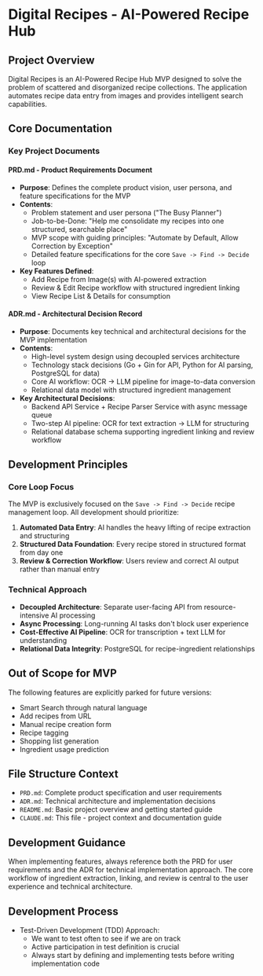 # Digital Recipes - AI-Powered Recipe Hub

## Project Overview
Digital Recipes is an AI-Powered Recipe Hub MVP designed to solve the problem of scattered and disorganized recipe collections. The application automates recipe data entry from images and provides intelligent search capabilities.

## Core Documentation

### Key Project Documents

#### **PRD.md** - Product Requirements Document
- **Purpose**: Defines the complete product vision, user persona, and feature specifications for the MVP
- **Contents**: 
  - Problem statement and user persona ("The Busy Planner")
  - Job-to-be-Done: "Help me consolidate my recipes into one structured, searchable place"
  - MVP scope with guiding principles: "Automate by Default, Allow Correction by Exception"
  - Detailed feature specifications for the core `Save -> Find -> Decide` loop
- **Key Features Defined**:
  - Add Recipe from Image(s) with AI-powered extraction
  - Review & Edit Recipe workflow with structured ingredient linking
  - View Recipe List & Details for consumption

#### **ADR.md** - Architectural Decision Record  
- **Purpose**: Documents key technical and architectural decisions for the MVP implementation
- **Contents**:
  - High-level system design using decoupled services architecture
  - Technology stack decisions (Go + Gin for API, Python for AI parsing, PostgreSQL for data)
  - Core AI workflow: OCR → LLM pipeline for image-to-data conversion
  - Relational data model with structured ingredient management
- **Key Architectural Decisions**:
  - Backend API Service + Recipe Parser Service with async message queue
  - Two-step AI pipeline: OCR for text extraction → LLM for structuring
  - Relational database schema supporting ingredient linking and review workflow

## Development Principles

### Core Loop Focus
The MVP is exclusively focused on the `Save -> Find -> Decide` recipe management loop. All development should prioritize:

1. **Automated Data Entry**: AI handles the heavy lifting of recipe extraction and structuring
2. **Structured Data Foundation**: Every recipe stored in structured format from day one
3. **Review & Correction Workflow**: Users review and correct AI output rather than manual entry

### Technical Approach
- **Decoupled Architecture**: Separate user-facing API from resource-intensive AI processing
- **Async Processing**: Long-running AI tasks don't block user experience
- **Cost-Effective AI Pipeline**: OCR for transcription + text LLM for understanding
- **Relational Data Integrity**: PostgreSQL for recipe-ingredient relationships

## Out of Scope for MVP
The following features are explicitly parked for future versions:
- Smart Search through natural language
- Add recipes from URL
- Manual recipe creation form
- Recipe tagging
- Shopping list generation
- Ingredient usage prediction

## File Structure Context
- `PRD.md`: Complete product specification and user requirements
- `ADR.md`: Technical architecture and implementation decisions  
- `README.md`: Basic project overview and getting started guide
- `CLAUDE.md`: This file - project context and documentation guide

## Development Guidance
When implementing features, always reference both the PRD for user requirements and the ADR for technical implementation approach. The core workflow of ingredient extraction, linking, and review is central to the user experience and technical architecture.

## Development Process
- Test-Driven Development (TDD) Approach:
  - We want to test often to see if we are on track
  - Active participation in test definition is crucial
  - Always start by defining and implementing tests before writing implementation code